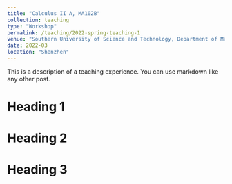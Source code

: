 ```yaml
---
title: "Calculus II A, MA102B"
collection: teaching
type: "Workshop"
permalink: /teaching/2022-spring-teaching-1
venue: "Southern University of Science and Technology, Department of Mathematics"
date: 2022-03
location: "Shenzhen"
---
```


This is a description of a teaching experience. You can use markdown like any other post.

Heading 1
======

Heading 2
======

Heading 3
======
